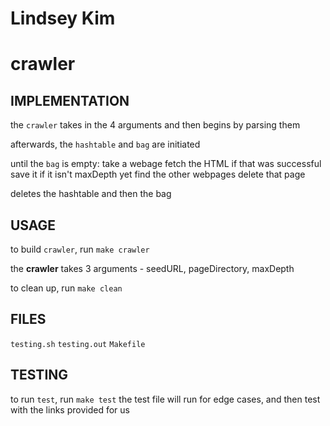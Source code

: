 # Lindsey Kim
# crawler

## IMPLEMENTATION

the `crawler` takes in the 4 arguments and then begins by parsing them

afterwards, the `hashtable` and `bag` are initiated 

until the `bag` is empty:
    take a webage
    fetch the HTML
    if that was successful
        save it
        if it isn't maxDepth yet
            find the other webpages
        delete that page

deletes the hashtable and then the bag



## USAGE

to build `crawler`, run `make crawler`

the __crawler__ takes 3 arguments - seedURL, pageDirectory, maxDepth

to clean up, run `make clean`

## FILES
`testing.sh`
`testing.out`
`Makefile`

## TESTING
to run `test`, run `make test`
the test file will run for edge cases, and then test with the links provided for us
